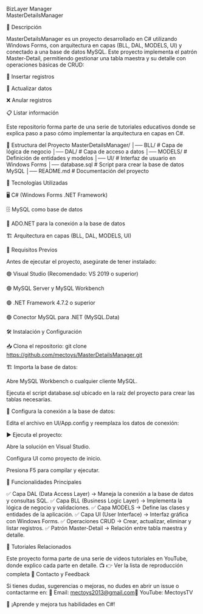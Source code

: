 BizLayer Manager  
MasterDetailsManager

📌 Descripción

MasterDetailsManager es un proyecto desarrollado en C# utilizando Windows Forms, con arquitectura en capas (BLL, DAL, MODELS, UI) y conectado a una base de datos MySQL. Este proyecto implementa el patrón Master-Detail, permitiendo gestionar una tabla maestra y su detalle con operaciones básicas de CRUD:

📌 Insertar registros

🔄 Actualizar datos

❌ Anular registros

📋 Listar información

Este repositorio forma parte de una serie de tutoriales educativos donde se explica paso a paso cómo implementar la arquitectura en capas en C#.

📂 Estructura del Proyecto
MasterDetailsManager/
│── BLL/           # Capa de lógica de negocio
│── DAL/           # Capa de acceso a datos
│── MODELS/        # Definición de entidades y modelos
│── UI/            # Interfaz de usuario en Windows Forms
│── database.sql   # Script para crear la base de datos MySQL
│── README.md      # Documentación del proyecto

🚀 Tecnologías Utilizadas

🖥️ C# (Windows Forms .NET Framework)

🗄️ MySQL como base de datos

🔌 ADO.NET para la conexión a la base de datos

🏗️ Arquitectura en capas (BLL, DAL, MODELS, UI)

📖 Requisitos Previos

Antes de ejecutar el proyecto, asegúrate de tener instalado:

🟢 Visual Studio (Recomendado: VS 2019 o superior)

🟢 MySQL Server y MySQL Workbench

🟢 .NET Framework 4.7.2 o superior

🟢 Conector MySQL para .NET (MySQL.Data)

🛠️ Instalación y Configuración

📥 Clona el repositorio:
git clone https://github.com/mectoys/MasterDetailsManager.git

🏗️ Importa la base de datos:

Abre MySQL Workbench o cualquier cliente MySQL.

Ejecuta el script database.sql ubicado en la raíz del proyecto para crear las tablas necesarias.

🔧 Configura la conexión a la base de datos:

Edita el archivo en UI/App.config y reemplaza los datos de conexión:
   <connectionStrings>
    <add name="MySqlConnectionString" connectionString="Server=localhost;Database=nombre_basedatos;Uid=root;Pwd=tu_contraseña;" providerName="MySql.Data.MySqlClient"/>
  </connectionStrings>


▶️ Ejecuta el proyecto:

Abre la solución en Visual Studio.

Configura UI como proyecto de inicio.

Presiona F5 para compilar y ejecutar.

🎯 Funcionalidades Principales

✅ Capa DAL (Data Access Layer) → Maneja la conexión a la base de datos y consultas SQL.
✅ Capa BLL (Business Logic Layer) → Implementa la lógica de negocio y validaciones.
✅ Capa MODELS → Define las clases y entidades de la aplicación.
✅ Capa UI (User Interface) → Interfaz gráfica con Windows Forms.
✅ Operaciones CRUD → Crear, actualizar, eliminar y listar registros.
✅ Patrón Master-Detail → Relación entre tabla maestra y detalle.

🎥 Tutoriales Relacionados

Este proyecto forma parte de una serie de videos tutoriales en YouTube, donde explico cada parte en detalle. 📺
👉 Ver la lista de reproducción completa
📩 Contacto y Feedback

Si tienes dudas, sugerencias o mejoras, no dudes en abrir un issue o contactarme en:
📧 Email: mectoys2013@gmail.com📌 YouTube: MectoysTV

🚀 ¡Aprende y mejora tus habilidades en C#!
